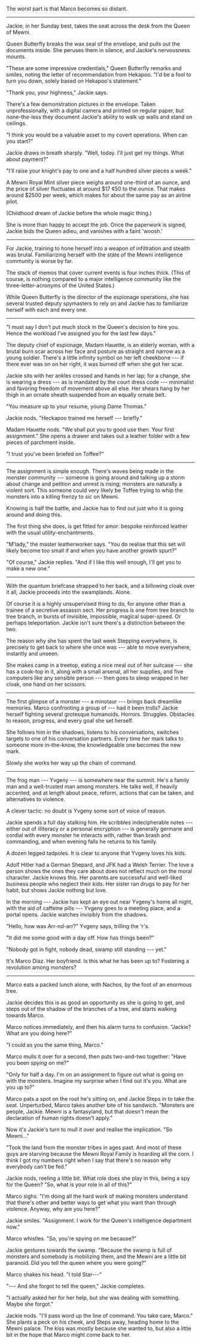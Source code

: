 The worst part is that Marco becomes so distant.

----

Jackie, in her Sunday best,
takes the seat across the desk from the Queen of Mewni.

Queen Butterfly breaks the wax seal of the envelope, and
pulls out the documents inside. She peruses them in silence,
and Jackie's nervousness mounts.

"These are some impressive credentials," Queen Butterfly remarks and smiles,
noting the letter of recommendation from Hekapoo. "I'd be a fool to turn you down,
solely based on Hekapoo's statement."

"Thank you, your highness," Jackie says.

There's a few demonstration pictures in the envelope. Taken unprofessionally,
with a digital camera and printed on regular paper, but none-the-less they document
Jackie's ability to walk up walls and stand on ceilings.

"I think you would be a valuable asset to my covert operations. When can you start?"

Jackie draws in breath sharply. "Well, today. I'll just get my things. What about
payment?"

"I'll raise your knight's pay to one and a half hundred silver pieces a week."

A Mewni Royal Mint silver piece weighs around one-third of an ounce,
and the price of silver fluctuates at around $17 ¢50 to the ounce. That makes around $2500 per week,
which makes for about the same pay as an airline pilot.

(Childhood dream of Jackie before the whole magic thing.)

She is more than happy to accept the job. Once the paperwork is signed, Jackie bids
the Queen adieu, and vanishes with a faint 'woosh.'

----

For Jackie, training to hone herself into a weapon of infiltration and stealth was brutal.
Familiarizing herself with the state of the Mewni intelligence community is worse by far.

The stack of memos that cover current events is four inches thick. (This of course, is nothing
compared to a major intelligence community like the three-letter-acronyms of the United States.)

While Queen Butterfly is the director of the espionage operations, she has several trusted
deputy spymasters to rely on and Jackie has to familiarize herself with each and every one.

----

"I must say I don't put much stock in the Queen's decision to hire you. Hence the workload
I've assigned you for the last few days."

The deputy chief of espionage, Madam Hauette, is an elderly woman, with a brutal burn scar across her face
and posture as straight and narrow as a young soldier. There's a little infinity symbol on
her left cheekbone --- if there ever was on on her right, it was burned off when she got
her scar.

Jackie sits with her ankles crossed and hands in her lap; for a change, she is wearing a
dress --- as is mandated by the court dress code --- minimalist and favoring freedom
of movement above all else. Her shears hang by her thigh in an ornate sheath suspended
from an equally ornate belt.

"You measure up to your resume, young Dame Thomas."

Jackie nods. "Heckapoo trained me herself --- briefly."

Madam Hauette nods. "We shall put you to good use then. Your first assignment." She opens
a drawer and takes out a leather folder with a few pieces of parchment inside.

"I trust you've been briefed on Toffee?"

----

The assignment is simple enough. There's waves being made in the monster community --- someone
is going around and talking up a storm about change and petition and unrest is rising; monsters
are naturally a violent sort. This someone could very likely be Toffee trying to whip the
monsters into a killing frenzy to sic on Mewni.

Knowing is half the battle, and Jackie has to find out just who it is going around
and doing this.

The first thing she does, is get fitted for amor: bespoke reinforced leather with the
usual utility-enchantments.

"M'lady," the master leatherworker says. "You do realise that this set will likely become too
small if and when you have another growth spurt?"

"Of course," Jackie replies. "And if I like this well enough, I'll get you to make
a new one."

----

With the quantum briefcase strapped to her back, and a billowing cloak over it all,
Jackie proceeds into the swamplands. Alone.

Of course it is a highly unsupervised thing to do, for anyone other than a trainee
of a secretive assassin sect. Her progress is one from tree branch to tree branch,
in bursts of invisible, impossible, magical super-speed. Or perhaps teleportation.
Jackie isn't sure there's a distinction between the two.

The reason why she has spent the last week Stepping everywhere, is precisely to get
back to where she once was --- able to move everywhere, instantly and unseen.

She makes camp in a treetop, eating a nice meal out of her suitcase --- she has a cook-top in it,
along with a small arsenal, all her supplies, and five computers like any sensible person ---
then goes to sleep wrapped in her cloak, one hand on her scissors.

----

The first glimpse of a monster --- a minotaur --- brings back dreamlike memories. Marco confronting a group
of --- had it been trolls? Jackie herself fighting several grotesque humanoids. Horrors.
Struggles. Obstacles to reason, progress, and every goal she set herself.

She follows him in the shadows, listens to his conversations, switches targets to one of his
conversation partners. Every time her mark talks to someone more in-the-know, the knowledgeable one
becomes the new mark.

Slowly she works her way up the chain of command.

----

The frog man --- Yvgeny --- is somewhere near the summit. He's a family man and a well-trusted
man among monsters. He talks well, if heavily accented, and at length about peace, reform, actions
that can be taken, and alternatives to violence.

A clever tactic: no doubt is Yvgeny some sort of voice of reason.

Jackie spends a full day stalking him. He scribbles indecipherable notes --- either out of
illiteracy or a personal encryption --- is generally germane and cordial with every monster
he interacts with, rather than brash and commanding, and when evening falls he returns to his
family.

A dozen legged tadpoles. It is clear to anyone that Yvgeny loves his kids.

Adolf Hitler had a German Shepard, and JFK had a Welsh Terrier. The love a person shows
the ones they care about does not reflect much on the moral character. Jackie knows this.
Her parents are successful and well-liked business people who neglect their kids. Her sister
ran drugs to pay for her habit, but shows Jackie nothing but love.

In the morning --- Jackie has kept an eye out near Yvgeny's home all night, with the
aid of caffeine pills --- Yvgeny goes to a meeting place, and a portal opens. Jackie watches
invisibly from the shadows.

"Hello, how was Arr-nd-arr?" Yvgeny says, trilling the 'r's.

"It did me some good with a day off. How has things been?"

"Nobody got in fight, nobody dead, swamp still standing --- yet."

It's Marco Diaz. Her boyfriend. Is this what he has been up to? Fostering
a revolution among monsters?

----

Marco eats a packed lunch alone, with Nachos, by the foot of an enormous tree.

Jackie decides this is as good an opportunity as she is going to get, and steps
out of the shadow of the branches of a tree, and starts walking towards Marco.

Marco notices immediately, and then his alarm turns to confusion. "Jackie? What
are you doing here?"

"I could as you the same thing, Marco."

Marco mulls it over for a second, then puts two-and-two together: "Have you been _spying_ on me?"

"Only for half a day. I'm on an assignment to figure out what is going on with the monsters.
Imagine my surprise when I find out it's you. What are you up to?"

Marco pats a spot on the root he's sitting on, and Jackie Steps in to take the seat. Unperturbed,
Marco takes another bite of his sandwich. "Monsters are people, Jackie. Mewni is a fantasyland, but
that doesn't mean the declaration of human rights doesn't apply."

Now it's Jackie's turn to mull it over and realise the implication. "So Mewni..."

"Took the land from the monster tribes in ages past. And most of these guys are starving because
the Mewni Royal Family is hoarding all the corn. I think I got my numbers right when I say that
there's no reason why everybody can't be fed."

Jackie nods, reeling a little bit. What role does she play in this, being a spy for the Queen?
"So, what is your role in all of this?"

Marco sighs. "I'm doing all the hard work of making monsters understand that there's other
and better ways to get what you want than through violence. Anyway, why are you here?"

Jackie smiles. "Assignment. I work for the Queen's intelligence department now."

Marco whistles. "So, you're spying on me because?"

Jackie gestures towards the swamp. "Because the swamp is full of monsters and somebody is
mobilizing them, and the Mewni are a little bit paranoid. Did you tell the queen where you
were going?"

Marco shakes his head. "I told Star---"

"--- And she forgot to tell the queen," Jackie completes.

"I actually asked her for her help, but she was dealing with something. Maybe she forgot."

Jackie nods. "I'll pass word up the line of command. You take care, Marco." She plants a peck on
his cheek, and Steps away, heading home to the Mewni palace. The kiss was mostly because she wanted
to, but also a little bit in the hope that Marco might come back to her.

